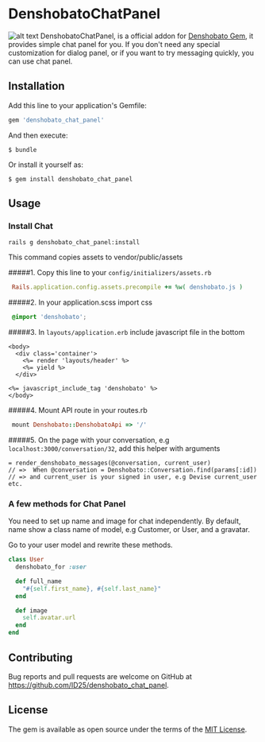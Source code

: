 # DenshobatoChatPanel

![alt text](http://i.imgur.com/0sUUfDl.jpg "Screen")
DenshobatoChatPanel, is a official addon for [Denshobato Gem](https://github.com/ID25/denshobato), it provides simple chat panel for you. If you don't need any special customization for dialog panel, or if you want to try messaging quickly, you can use chat panel.

## Installation

Add this line to your application's Gemfile:

```ruby
gem 'denshobato_chat_panel'
```

And then execute:

    $ bundle

Or install it yourself as:

    $ gem install denshobato_chat_panel

## Usage

### Install Chat

```shell
rails g denshobato_chat_panel:install
```

This command copies assets to vendor/public/assets

#####1. Copy this line to your `config/initializers/assets.rb`
```ruby
 Rails.application.config.assets.precompile += %w( denshobato.js )
```
#####2. In your application.scss import css
```scss
 @import 'denshobato';
```

#####3.  In `layouts/application.erb` include javascript file in the bottom

```erb
<body>
  <div class='container'>
    <%= render 'layouts/header' %>
    <%= yield %>
  </div>

<%= javascript_include_tag 'denshobato' %>
</body>
```
#####4. Mount API route in your routes.rb
```ruby
 mount Denshobato::DenshobatoApi => '/'
```

#####5. On the page with your conversation, e.g  `localhost:3000/conversation/32`, add this helper with arguments
```slim
= render_denshobato_messages(@conversation, current_user)
// =>  When @conversation = Denshobato::Conversation.find(params[:id])
// => and current_user is your signed in user, e.g Devise current_user etc.
```

### A few methods for Chat Panel

You need to set up name and image for chat independently.
By default, name show a class name of model, e.g Customer, or User, and a gravatar.

Go to your user model and rewrite these methods.

```ruby
class User
  denshobato_for :user

  def full_name
    "#{self.first_name}, #{self.last_name}"
  end

  def image
    self.avatar.url
  end
end
```

## Contributing

Bug reports and pull requests are welcome on GitHub at https://github.com/ID25/denshobato_chat_panel.


## License

The gem is available as open source under the terms of the [MIT License](http://opensource.org/licenses/MIT).
